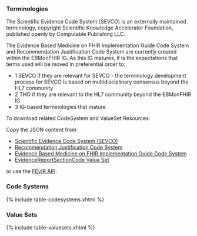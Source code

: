 ### Terminologies

The Scientific Evidence Code System (SEVCO) is an externally maintained terminology, copyright Scientific Knowledge Accelerator Foundation, published openly by Computable Publishing LLC.

The Evidence Based Medicine on FHIR Implementation Guide Code System and Recommendation Justification Code System are currently created within the EBMonFHIR IG. As this IG matures, it is the expectations that terms used will be moved in preferential order to:
- 1 SEVCO if they are relevant for SEVCO - the terminology development process for SEVCO is based on multidisciplinary consensus beyond the HL7 community
- 2 THO if they are relevant to the HL7 community beyond the EBMonFHIR IG
- 3 IG-based terminologies that mature

To download related CodeSystem and ValueSet Resources:

Copy the JSON content from 
* [Scientific Evidence Code System (SEVCO)](https://fevir.net/sevco)
* [Recommendation Justification Code System](https://fevir.net/resources/CodeSystem/27834#json)
* [Evidence Based Medicine on FHIR Implementation Guide Code System](https://fevir.net/resources/CodeSystem/179423#json)
* [EvidenceReportSectionCode Value Set](https://fevir.net/resources/ValueSet/179431#json)

or use the [FEvIR API](https://fevir.net/apidoc).


### Code Systems

{% include table-codesystems.xhtml %}

### Value Sets

{% include table-valuesets.xhtml %}
